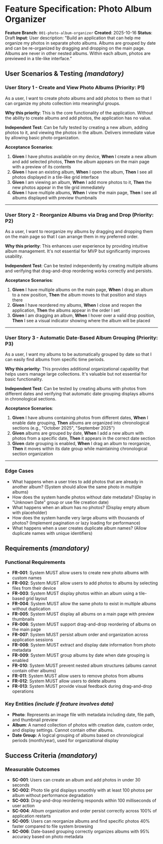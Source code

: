 # Feature Specification: Photo Album Organizer

**Feature Branch**: `001-photo-album-organizer`
**Created**: 2025-10-16
**Status**: Draft
**Input**: User description: "Build an application that can help me organize my photos in separate photo albums. Albums are grouped by date and can be re-organized by dragging and dropping on the main page. Albums are never in other nested albums. Within each album, photos are previewed in a tile-like interface."

## User Scenarios & Testing *(mandatory)*

### User Story 1 - Create and View Photo Albums (Priority: P1)

As a user, I want to create photo albums and add photos to them so that I can organize my photo collection into meaningful groups.

**Why this priority**: This is the core functionality of the application. Without the ability to create albums and add photos, the application has no value.

**Independent Test**: Can be fully tested by creating a new album, adding photos to it, and viewing the photos in the album. Delivers immediate value by allowing basic photo organization.

**Acceptance Scenarios**:

1. **Given** I have photos available on my device, **When** I create a new album and add selected photos, **Then** the album appears on the main page with a preview of its contents
2. **Given** I have an existing album, **When** I open the album, **Then** I see all photos displayed in a tile-like grid interface
3. **Given** I am viewing an album, **When** I add more photos to it, **Then** the new photos appear in the tile grid immediately
4. **Given** I have multiple albums, **When** I view the main page, **Then** I see all albums displayed with preview thumbnails

---

### User Story 2 - Reorganize Albums via Drag and Drop (Priority: P2)

As a user, I want to reorganize my albums by dragging and dropping them on the main page so that I can arrange them in my preferred order.

**Why this priority**: This enhances user experience by providing intuitive album management. It's not essential for MVP but significantly improves usability.

**Independent Test**: Can be tested independently by creating multiple albums and verifying that drag-and-drop reordering works correctly and persists.

**Acceptance Scenarios**:

1. **Given** I have multiple albums on the main page, **When** I drag an album to a new position, **Then** the album moves to that position and stays there
2. **Given** I have reordered my albums, **When** I close and reopen the application, **Then** the albums appear in the order I set
3. **Given** I am dragging an album, **When** I hover over a valid drop position, **Then** I see a visual indicator showing where the album will be placed

---

### User Story 3 - Automatic Date-Based Album Grouping (Priority: P3)

As a user, I want my albums to be automatically grouped by date so that I can easily find albums from specific time periods.

**Why this priority**: This provides additional organizational capability that helps users manage large collections. It's valuable but not essential for basic functionality.

**Independent Test**: Can be tested by creating albums with photos from different dates and verifying that automatic date grouping displays albums in chronological sections.

**Acceptance Scenarios**:

1. **Given** I have albums containing photos from different dates, **When** I enable date grouping, **Then** albums are organized into chronological sections (e.g., "October 2025", "September 2025")
2. **Given** albums are grouped by date, **When** I add a new album with photos from a specific date, **Then** it appears in the correct date section
3. **Given** date grouping is enabled, **When** I drag an album to reorganize, **Then** it moves within its date group while maintaining chronological section organization

---

### Edge Cases

- What happens when a user tries to add photos that are already in another album? (System should allow the same photo in multiple albums)
- How does the system handle photos without date metadata? (Display in "Unknown Date" group or use file creation date)
- What happens when an album has no photos? (Display empty album with placeholder)
- How does the system handle very large albums with thousands of photos? (Implement pagination or lazy loading for performance)
- What happens when a user creates duplicate album names? (Allow duplicate names with unique identifiers)

## Requirements *(mandatory)*

### Functional Requirements

- **FR-001**: System MUST allow users to create new photo albums with custom names
- **FR-002**: System MUST allow users to add photos to albums by selecting files from their device
- **FR-003**: System MUST display photos within an album using a tile-based grid layout
- **FR-004**: System MUST allow the same photo to exist in multiple albums without duplication
- **FR-005**: System MUST display all albums on a main page with preview thumbnails
- **FR-006**: System MUST support drag-and-drop reordering of albums on the main page
- **FR-007**: System MUST persist album order and organization across application sessions
- **FR-008**: System MUST extract and display date information from photo metadata
- **FR-009**: System MUST group albums by date when date grouping is enabled
- **FR-010**: System MUST prevent nested album structures (albums cannot contain other albums)
- **FR-011**: System MUST allow users to remove photos from albums
- **FR-012**: System MUST allow users to delete albums
- **FR-013**: System MUST provide visual feedback during drag-and-drop operations

### Key Entities *(include if feature involves data)*

- **Photo**: Represents an image file with metadata including date, file path, and thumbnail preview
- **Album**: A named collection of photos with creation date, custom order, and display settings. Cannot contain other albums.
- **Date Group**: A logical grouping of albums based on chronological periods (month/year), used for organizational display

## Success Criteria *(mandatory)*

### Measurable Outcomes

- **SC-001**: Users can create an album and add photos in under 30 seconds
- **SC-002**: Photo tile grid displays smoothly with at least 100 photos per album without performance degradation
- **SC-003**: Drag-and-drop reordering responds within 100 milliseconds of user action
- **SC-004**: Album organization and order persist correctly across 100% of application restarts
- **SC-005**: Users can reorganize albums and find specific photos 40% faster compared to file system browsing
- **SC-006**: Date-based grouping correctly organizes albums with 95% accuracy based on photo metadata

